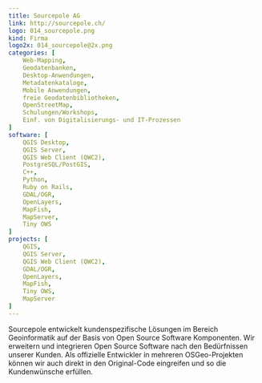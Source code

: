 ```yaml
---
title: Sourcepole AG
link: http://sourcepole.ch/
logo: 014_sourcepole.png
kind: Firma
logo2x: 014_sourcepole@2x.png
categories: [
    Web-Mapping,
    Geodatenbanken,
    Desktop-Anwendungen,
    Metadatenkataloge,
    Mobile Anwendungen,
	freie Geodatenbibliotheken,
    OpenStreetMap,
    Schulungen/Workshops,
	Einf. von Digitalisierungs- und IT-Prozessen
]
software: [
    QGIS Desktop, 
	QGIS Server, 
	QGIS Web Client (QWC2),
	PostgreSQL/PostGIS, 
	C++, 
	Python, 
	Ruby on Rails, 
	GDAL/OGR,	
	OpenLayers, 
	MapFish, 
	MapServer, 
	Tiny OWS
]
projects: [
    QGIS, 
	QGIS Server, 
	QGIS Web Client (QWC2), 
	GDAL/OGR, 
	OpenLayers, 
	MapFish, 
	Tiny OWS, 
	MapServer
]
---
```


Sourcepole entwickelt kundenspezifische Lösungen im Bereich Geoinformatik auf der Basis von Open Source Software Komponenten. Wir erweitern und integrieren Open Source Software nach den Bedürfnissen unserer Kunden. Als offizielle Entwickler in mehreren OSGeo-Projekten können wir auch direkt in den Original-Code eingreifen und so die Kundenwünsche erfüllen.

